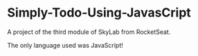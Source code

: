 # Simply-Todo-Using-JavasCript
A project of the third module of SkyLab from RocketSeat.

The only language used was JavaScript!
